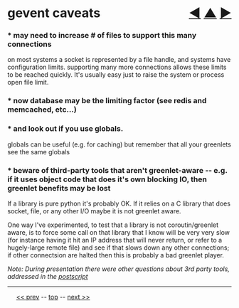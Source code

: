 gevent caveats <span style="float:right;">[&#x25C0;](21.md) [&#x25B2;](../README.md) [&#x25BA;](22.md)</span>
=========

### * may need to increase # of files to support this many connections

on most systems a socket is represented by a file handle, and systems have configuration limits. supporting many more connections allows these limits to be reached quickly. It's usually easy just to raise the system or process open file limit.

### * now database may be the limiting factor (see redis and memcached, etc...)

### * and look out if you use globals.

globals can be useful (e.g. for caching) but remember that all your greenlets see the same globals

### * beware of third-party tools that aren't greenlet-aware -- e.g. if it uses object code that does it's own blocking IO, then greenlet benefits may be lost

If a library is pure python it's probably OK. If it relies on a C library that does socket, file, or any other I/O maybe it is not greenlet aware.

One way I've experimented, to test that a library is not coroutin/greenlet aware, is to force some call on that library that I know will be very very slow (for instance having it hit an IP address that will never return, or refer to a hugely-large remote file) and see if that slows down any other connections; if other connectsion are halted then this is probably a bad greenlet player.


*Note: During presentation there were other questions about 3rd party tools, addressed in the  [postscript](28.md#postscript)*

------

&nbsp;&nbsp;&nbsp;&nbsp; [&lt;&lt; prev](21.md) -- [top](../README.md) -- [next &gt;&gt;](21.md)